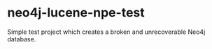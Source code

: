 # neo4j-lucene-npe-test

Simple test project which creates a broken and unrecoverable Neo4j database.
